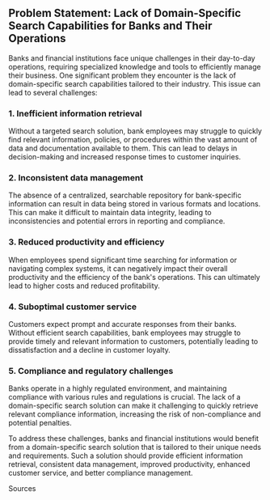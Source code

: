 ## Problem Statement: Lack of Domain-Specific Search Capabilities for Banks and Their Operations

Banks and financial institutions face unique challenges in their day-to-day operations, requiring specialized knowledge and tools to efficiently manage their business. One significant problem they encounter is the lack of domain-specific search capabilities tailored to their industry. This issue can lead to several challenges:

### 1. Inefficient information retrieval
Without a targeted search solution, bank employees may struggle to quickly find relevant information, policies, or procedures within the vast amount of data and documentation available to them. This can lead to delays in decision-making and increased response times to customer inquiries.

### 2. Inconsistent data management
The absence of a centralized, searchable repository for bank-specific information can result in data being stored in various formats and locations. This can make it difficult to maintain data integrity, leading to inconsistencies and potential errors in reporting and compliance.

### 3. Reduced productivity and efficiency
When employees spend significant time searching for information or navigating complex systems, it can negatively impact their overall productivity and the efficiency of the bank's operations. This can ultimately lead to higher costs and reduced profitability.

### 4. Suboptimal customer service
Customers expect prompt and accurate responses from their banks. Without efficient search capabilities, bank employees may struggle to provide timely and relevant information to customers, potentially leading to dissatisfaction and a decline in customer loyalty.

### 5. Compliance and regulatory challenges
Banks operate in a highly regulated environment, and maintaining compliance with various rules and regulations is crucial. The lack of a domain-specific search solution can make it challenging to quickly retrieve relevant compliance information, increasing the risk of non-compliance and potential penalties.

To address these challenges, banks and financial institutions would benefit from a domain-specific search solution that is tailored to their unique needs and requirements. Such a solution should provide efficient information retrieval, consistent data management, improved productivity, enhanced customer service, and better compliance management.

Sources
